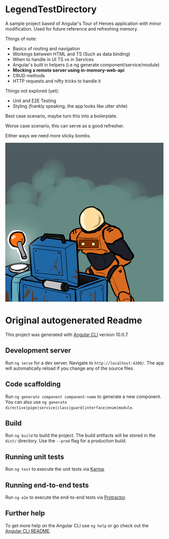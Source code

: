 

# LegendTestDirectory

A sample project based of Angular's Tour of Heroes application with minor modification. Used for future reference and refreshing memory.

Things of note:

* Basics of routing and navigation
* Workings between HTML and TS (Such as data binding)
* When to handle in UI TS vs in Services
* Angular's built in helpers (i.e ng generate component/service/module)
* <b>Mocking a remote server using in-memory-web-api</b>
* CRUD methods
* HTTP requests and nifty tricks to handle it

Things not explored (yet):

* Unit and E2E Testing
* Styling (frankly speaking, the app looks like utter shite)

Best case scenario, maybe turn this into a boilerplate.

Worse case scenario, this can serve as a good refresher.

Either ways we need more sticky bombs.

![](stickybomb.gif)

# Original autogenerated Readme

This project was generated with [Angular CLI](https://github.com/angular/angular-cli) version 10.0.7.

## Development server

Run `ng serve` for a dev server. Navigate to `http://localhost:4200/`. The app will automatically reload if you change any of the source files.

## Code scaffolding

Run `ng generate component component-name` to generate a new component. You can also use `ng generate directive|pipe|service|class|guard|interface|enum|module`.

## Build

Run `ng build` to build the project. The build artifacts will be stored in the `dist/` directory. Use the `--prod` flag for a production build.

## Running unit tests

Run `ng test` to execute the unit tests via [Karma](https://karma-runner.github.io).

## Running end-to-end tests

Run `ng e2e` to execute the end-to-end tests via [Protractor](http://www.protractortest.org/).

## Further help

To get more help on the Angular CLI use `ng help` or go check out the [Angular CLI README](https://github.com/angular/angular-cli/blob/master/README.md).
